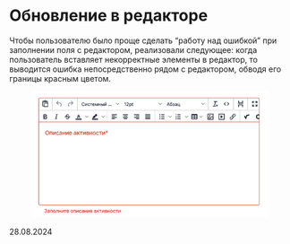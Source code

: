 # Обновление в редакторе

Чтобы пользователю было проще сделать “работу над ошибкой” при заполнении поля с редактором, реализовали следующее: когда пользователь вставляет некорректные элементы в редактор, то выводится ошибка непосредственно рядом с редактором, обводя его границы красным цветом.

<figure><img src="../../.gitbook/assets/image (54).png" alt=""><figcaption></figcaption></figure>

28.08.2024
